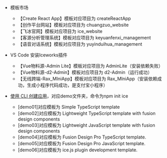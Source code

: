 * 模板市场
  * 【Create React App】模板对应项目为 createReactApp
  * 【创作平台网站】模板对应项目为 chuangzuo_website
  * 【飞冰官网】模板对应项目为 ice_website
  * 【客源分析管理系统】模板对应项目为 keyuanfenxi_management
  * 【语音对话系统】模板对应项目为 yuyinduihua_management

* VS Code 安装Iceworks插件
  * 【Vue物料源-Admin Lite】模板对应项目为 AdminLite（安装依赖失败）
  * 【Vue物料源-d2-Admin】模板对应项目为 d2-Admin（运行成功）
  * 【无线跨端-Rax_MIniApp】模板对应项目为 Rax_MIniApp（安装依赖成功，生成小程序代码成功，是支付宝小程序）

* [使用 CLI 创建应用](https://ice.work/docs/guide/cli-start)，对应demo文件夹，命令为npm init ice <projectName>
  * [demo01]对应模板为 Simple TypeScript template
  * [demo02]对应模板为 Lightweight TypeScript template with fusion design components
  * [demo03]对应模板为 Lightweight JavaScript template with fusion design components
  * [demo04]对应模板为 Fusion Design Pro TypeScript template.
  * [demo05]对应模板为 Fusion Design Pro JavaScript template.
  * [demo06]对应模板为 ice.js plugin development template.
